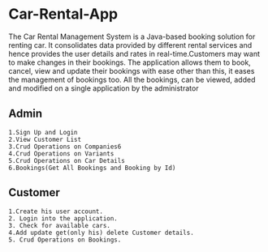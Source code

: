 # Car-Rental-App
The Car Rental Management System is a Java-based booking solution for renting car. It consolidates data provided by different rental services and hence provides the user details and rates in real-time.Customers may want to make changes in their bookings. The application allows them to book, cancel, view and update their bookings with ease other than this, it eases the management of bookings too. All the bookings,  can be viewed, added and modified on a single application by the administrator

## Admin
```
1.Sign Up and Login
2.View Customer List
3.Crud Operations on Companies6
4.Crud Operations on Variants
5.Crud Operations on Car Details
6.Bookings(Get All Bookings and Booking by Id)
```
## Customer
```
1.Create his user account.
2. Login into the application.
3. Check for available cars.
4.Add update get(only his) delete Customer details.
5. Crud Operations on Bookings.
```


